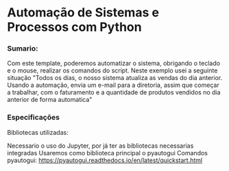 # Automação de Sistemas e Processos com Python
### Sumario:
Com este template, poderemos automatizar o sistema, obrigando o teclado e o mouse, realizar os comandos do script. Neste exemplo usei a seguinte situação "Todos os dias, o nosso sistema atualiza as vendas do dia anterior. Usando a automação, envia um e-mail para a diretoria, assim que começar a trabalhar, com o faturamento e a quantidade de produtos vendidos no dia anterior de forma automatica"

### Especificações
Bibliotecas utilizadas:

Necessario o uso do Jupyter, por já ter as bibliotecas necessarias integradas
Usaremos como biblioteca principal o pyautogui
Comandos pyautogui: https://pyautogui.readthedocs.io/en/latest/quickstart.html
